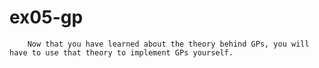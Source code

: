 # ex05-gp

        Now that you have learned about the theory behind GPs, you will have to use that theory to implement GPs yourself.

